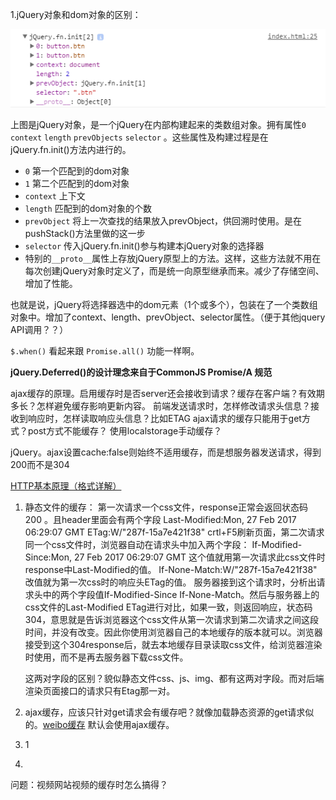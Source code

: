 1.jQuery对象和dom对象的区别：

![fff](jquery_object.png)

上图是jQuery对象，是一个jQuery在内部构建起来的类数组对象。拥有属性`0` `context` `length`  `prevObjects` `selector` 。这些属性及构建过程是在jQuery.fn.init()方法内进行的。

- `0` 第一个匹配到的dom对象
- `1` 第二个匹配到的dom对象
- `context` 上下文
- `length` 匹配到的dom对象的个数
- `prevObject` 将上一次查找的结果放入prevObject，供回溯时使用。是在pushStack()方法里做的这一步
- `selector` 传入jQuery.fn.init()参与构建本jQuery对象的选择器
- 特别的`__proto__`属性上存放jQuery原型上的方法。这样，这些方法就不用在每次创建jQuery对象时定义了，而是统一向原型继承而来。减少了存储空间、增加了性能。

也就是说，jQuery将选择器选中的dom元素（1个或多个），包装在了一个类数组对象中。增加了context、length、prevObject、selector属性。（便于其他jquery API调用？？）


`$.when()` 看起来跟 `Promise.all()` 功能一样啊。

**jQuery.Deferred()的设计理念来自于CommonJS Promise/A 规范**

ajax缓存的原理。启用缓存时是否server还会接收到请求？缓存在客户端？有效期多长？怎样避免缓存影响更新内容。
前端发送请求时，怎样修改请求头信息？接收到响应时，怎样读取响应头信息？比如ETAG
ajax请求的缓存只能用于get方式？post方式不能缓存？
使用localstorage手动缓存？



jQuery。ajax设置cache:false则始终不适用缓存，而是想服务器发送请求，得到200而不是304

[HTTP基本原理（格式详解）](http://blog.csdn.net/hudashi/article/details/50789006)
1. 静态文件的缓存：
	第一次请求一个css文件，response正常会返回状态码 200 。且header里面会有两个字段 Last-Modified:Mon, 27 Feb 2017 06:29:07 GMT     ETag:W/"287f-15a7e421f38"
	crtl+F5刷新页面，第二次请求同一个css文件时，浏览器自动在请求头中加入两个字段：
	If-Modified-Since:Mon, 27 Feb 2017 06:29:07 GMT 这个值就用第一次请求此css文件时response中Last-Modified的值。 If-None-Match:W/"287f-15a7e421f38" 改值就为第一次css时的响应头ETag的值。
	服务器接到这个请求时，分析出请求头中的两个字段值If-Modified-Since   If-None-Match。然后与服务器上的css文件的Last-Modified   ETag进行对比，如果一致，则返回响应，状态码
	304，意思就是告诉浏览器这个css文件从第一次请求到第二次请求之间这段时间，并没有改变。因此你使用浏览器自己的本地缓存的版本就可以。浏览器接受到这个304response后，就去本地缓存目录读取css文件，给浏览器渲染时使用，而不是再去服务器下载css文件。

	这两对字段的区别？貌似静态文件css、js、img、都有这两对字段。而对后端渲染页面接口的请求只有Etag那一对。
3. ajax缓存，应该只针对get请求会有缓存吧？就像加载静态资源的get请求似的。[weibo缓存](http://weibo.com/roguestyle/profile?rightmod=1&wvr=6&mod=personnumber&is_all=1&is_search=1&key_word=%E7%BC%93%E5%AD%98#_0)
   默认会使用ajax缓存。
4. 1
5.
问题：视频网站视频的缓存时怎么搞得？ 